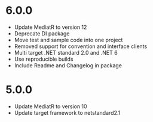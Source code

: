 # 6.0.0
- Update MediatR to version 12
- Deprecate DI package
- Move test and sample code into one project
- Removed support for convention and interface clients
- Multi target .NET standard 2.0 and .NET 6
- Use reproducible builds
- Include Readme and Changelog in package

# 5.0.0
- Update MediatR to version 10
- Update target framework to netstandard2.1